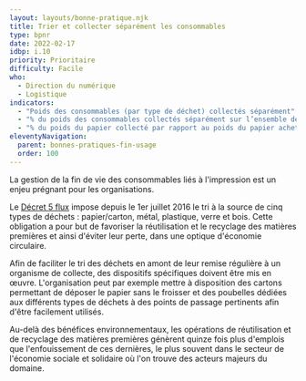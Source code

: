 ```yaml
---
layout: layouts/bonne-pratique.njk
title: Trier et collecter séparément les consommables
type: bpnr
date: 2022-02-17
idbp: i.10
priority: Prioritaire
difficulty: Facile
who:
  - Direction du numérique
  - Logistique
indicators:
  - "Poids des consommables (par type de déchet) collectés séparément"
  - "% du poids des consommables collectés séparément sur l’ensemble des déchets générés"
  - "% du poids du papier collecté par rapport au poids du papier acheté"
eleventyNavigation:
  parent: bonnes-pratiques-fin-usage
  order: 100
---
```


La gestion de la fin de vie des consommables liés à l'impression est un enjeu prégnant pour les organisations.

Le [Décret 5 flux](https://www.legifrance.gouv.fr/jorf/id/JORFTEXT000043799891) impose depuis le 1er juillet 2016 le tri à la source de cinq types de déchets : papier/carton, métal, plastique, verre et bois. Cette obligation a pour but de favoriser la réutilisation et le recyclage des matières premières et ainsi d'éviter leur perte, dans une optique d'économie circulaire.

Afin de faciliter le tri des déchets en amont de leur remise régulière à un organisme de collecte, des dispositifs spécifiques doivent être mis en œuvre. L'organisation peut par exemple mettre à disposition des cartons permettant de déposer le papier sans le froisser et des poubelles dédiées aux différents types de déchets à des points de passage pertinents afin d'être facilement utilisés.

Au-delà des bénéfices environnementaux, les opérations de réutilisation et de recyclage des matières premières génèrent quinze fois plus d'emplois que l'enfouissement de ces dernières, le plus souvent dans le secteur de l'économie sociale et solidaire où l'on trouve des acteurs majeurs du domaine.
